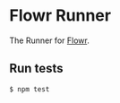 # Flowr Runner

The Runner for [Flowr](https://github.com/flowr-app/flowr).

## Run tests

```bash
$ npm test
```

